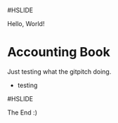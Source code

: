 #HSLIDE

Hello, World!


# Accounting Book
Just testing what the gitpitch doing.

- testing

#HSLIDE

The End :)
